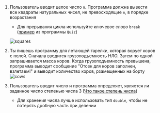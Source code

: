 1. Пользователь вводит целое число `n`. Программа должна вывести все квадраты натуральных чисел, не превосходящие `n`, в порядке возрастания

   - Для прерывания цикла используйте ключевое слово `break` ([пример](https://github.com/CSharpLords/SharedHomework/blob/master/09/Quiz/Program.cs#L31) из программы `Quiz`)

   ![squares](https://api.monosnap.com/rpc/file/download?id=hT7Qsr0tES8r67WAm9k1gDMCS9kwSm)

2. Ты пишешь программу для летающей тарелки, которая ворует коров с полей. Сначала вводится грузоподъемность НЛО. Затем по одной запрашивается масса коров. Когда грузоподъемность превышена, программа выводит сообщение "Отсек для коров заполнен, взлетаем!" и выводит количество коров, рзамещенных на борту
   ![cows](http://99px.ru/sstorage/53/2012/02/tmb_34090_5045.jpg)

3. Пользователь вводит число и программа определяет, является ли заданное число степенью числа 3 ([Что такое степень числа](http://www.webmath.ru/poleznoe/formules_18_11.php))

   - Для хранения числа лучше использовать тип `double`, чтобы не потерять дробную часть при делении
